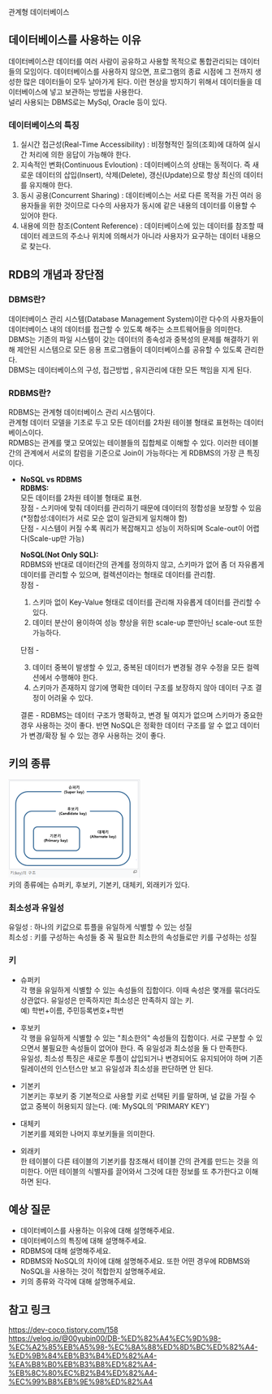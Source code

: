 관계형 데이터베이스

## 데이터베이스를 사용하는 이유

데이터베이스란 데이터를 여러 사람이 공유하고 사용할 목적으로 통합관리되는 데이터들의 모임이다. 데이터베이스를 사용하지 않으면, 프로그램의 종료 시점에 그 전까지 생성한 많은 데이터들이 모두 날아가게 된다. 이런 현상을 방지하기 위해서 데이터들을 데이터베이스에 넣고 보관하는 방법을 사용한다.  
널리 사용되는 DBMS로는 MySql, Oracle 등이 있다.

### 데이터베이스의 특징

1. 실시간 접근성(Real-Time Accessibility) : 비정형적인 질의(조회)에 대하여 실시간 처리에 의한 응답이 가능해야 한다.
2. 지속적인 변화(Continuous Evloution) : 데이터베이스의 상태는 동적이다. 즉 새로운 데이터의 삽입(Insert), 삭제(Delete), 갱신(Update)으로 항상 최신의 데이터를 유지해야 한다.
3. 동시 공용(Concurrent Sharing) : 데이터베이스는 서로 다른 목적을 가진 여러 응용자들을 위한 것이므로 다수의 사용자가 동시에 같은 내용의 데이터를 이용할 수 있어야 한다.
4. 내용에 의한 참조(Content Reference) : 데이터베이스에 있는 데이터를 참조할 때 데이터 레코드의 주소나 위치에 의해서가 아니라 사용자가 요구하는 데이터 내용으로 찾는다.

## RDB의 개념과 장단점

### DBMS란?

데이터베이스 관리 시스템(Database Management System)이란 다수의 사용자들이 데이터베이스 내의 데이터를 접근할 수 있도록 해주는 소프트웨어들을 의미한다.  
 DBMS는 기존의 파일 시스템이 갖는 데이터의 종속성과 중복성의 문제를 해결하기 위해 제안된 시스템으로 모든 응용 프로그램들이 데이터베이스를 공유할 수 있도록 관리한다.  
 DBMS는 데이터베이스의 구성, 접근방법 , 유지관리에 대한 모든 책임을 지게 된다.

### RDBMS란?

RDBMS는 관계형 데이터베이스 관리 시스템이다.  
관계형 데이터 모델을 기초로 두고 모든 데이터를 2차원 테이블 형태로 표현하는 데이터베이스이다.  
RDMBS는 관계를 맺고 모여있는 테이블들의 집합체로 이해할 수 있다. 이러한 테이블 간의 관계에서 서로의 칼럼을 기준으로 Join이 가능하다는 게 RDBMS의 가장 큰 특징이다.

- **NoSQL vs RDBMS**  
   **RDBMS:**  
   모든 데이터를 2차원 테이블 형태로 표현.  
   장점 - 스키마에 맞춰 데이터를 관리하기 때문에 데이터의 정합성을 보장할 수 있음 (\*정합성:데이터가 서로 모순 없이 일관되게 일치해야 함)  
   단점 - 시스템이 커질 수록 쿼리가 복잡해지고 성능이 저하되며 Scale-out이 어렵다(Scale-up만 가능)

  **NoSQL(Not Only SQL):**  
   RDBMS와 반대로 데이터간의 관계를 정의하지 않고, 스키마가 없어 좀 더 자유롭게 데이터를 관리할 수 있으며, 컬렉션이라는 형태로 데이터를 관리함.  
   장점 -

  1. 스키마 없이 Key-Value 형태로 데이터를 관리해 자유롭게 데이터를 관리할 수 있다.
  2. 데이터 분산이 용이하여 성능 향상을 위한 scale-up 뿐만아닌 scale-out 또한 가능하다.

  단점 -

  3. 데이터 중복이 발생할 수 있고, 중복된 데이터가 변경될 경우 수정을 모든 컬렉션에서 수행해야 한다.
  4. 스키마가 존재하지 않기에 명확한 데이터 구조를 보장하지 않아 데이터 구조 결정이 어려울 수 있다.

  결론 - RDBMS는 데이터 구조가 명확하고, 변경 될 여지가 없으며 스키마가 중요한 경우 사용하는 것이 좋다. 반면 NoSQL은 정확한 데이터 구조를 알 수 없고 데이터가 변경/확장 될 수 있는 경우 사용하는 것이 좋다.

## 키의 종류

![Alt text](img/db-keys.png)  
키의 종류에는 슈퍼키, 후보키, 기본키, 대체키, 외래키가 있다.

### 최소성과 유일성

유일성 : 하나의 키값으로 튜플을 유일하게 식별할 수 있는 성질  
 최소성 : 키를 구성하는 속성들 중 꼭 필요한 최소한의 속성들로만 키를 구성하는 성질

### 키

- 슈퍼키  
  각 행을 유일하게 식별할 수 있는 속성들의 집합이다. 이때 속성은 몇개를 묶더라도 상관없다. 유일성은 만족하지만 최소성은 만족하지 않는 키.  
  예) 학번+이름, 주민등록번호+학번

- 후보키  
  각 행을 유일하게 식별할 수 있는 "최소한의" 속성들의 집합이다. 서로 구분할 수 있으면서 불필요한 속성들이 없어야 한다. 즉 유일성과 최소성을 둘 다 만족한다.  
  유일성, 최소성 특징은 새로운 투플이 삽입되거나 변경되어도 유지되어야 하며 기존 릴레이션의 인스턴스만 보고 유일성과 최소성을 판단하면 안 된다.

- 기본키  
  기본키는 후보키 중 기본적으로 사용할 키로 선택된 키를 말하며, 널 값을 가질 수 없고 중복이 허용되지 않는다. (예: MySQL의 'PRIMARY KEY')

- 대체키  
  기본키를 제외한 나머지 후보키들을 의미한다.

- 외래키  
  한 테이블이 다른 테이블의 기본키를 참조해서 테이블 간의 관계를 만드는 것을 의미한다. 어떤 테이블의 식별자를 끌어와서 그것에 대한 정보를 또 추가한다고 이해하면 된다.

## 예상 질문

- 데이터베이스를 사용하는 이유에 대해 설명해주세요.
- 데이터베이스의 특징에 대해 설명해주세요.
- RDBMS에 대해 설명해주세요.
- RDBMS와 NoSQL의 차이에 대해 설명해주세요. 또한 어떤 경우에 RDBMS와 NoSQL을 사용하는 것이 적합한지 설명해주세요.
- 키의 종류와 각각에 대해 설명해주세요.

## 참고 링크

https://dev-coco.tistory.com/158  
https://velog.io/@00yubin00/DB-%ED%82%A4%EC%9D%98-%EC%A2%85%EB%A5%98-%EC%8A%88%ED%8D%BC%ED%82%A4-%ED%9B%84%EB%B3%B4%ED%82%A4-%EA%B8%B0%EB%B3%B8%ED%82%A4-%EB%8C%80%EC%B2%B4%ED%82%A4-%EC%99%B8%EB%9E%98%ED%82%A4
